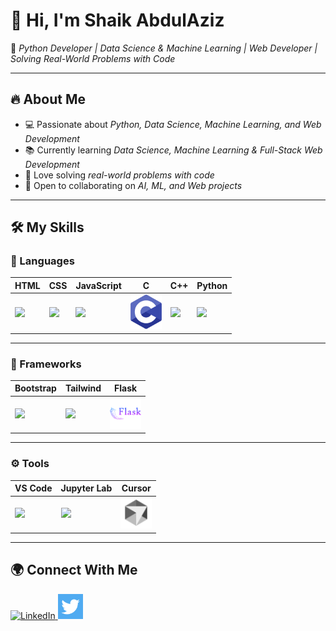  # 👋 Hi, I'm Shaik AbdulAziz  

🚀 *Python Developer | Data Science & Machine Learning | Web Developer | Solving Real-World Problems with Code*

---

## 🔥 About Me
- 💻 Passionate about *Python, Data Science, Machine Learning, and Web Development*  
- 📚 Currently learning *Data Science, Machine Learning & Full-Stack Web Development*  
- 🌱 Love solving *real-world problems with code*  
- 🤝 Open to collaborating on *AI, ML, and Web projects*  

---
## 🛠 My Skills  

### 🚀 Languages  
| HTML | CSS | JavaScript | C | C++ | Python |
|------|-----|------------|---|-----|--------|
| <img src="https://cdn.jsdelivr.net/gh/devicons/devicon/icons/html5/html5-original.svg" width="50"/> | <img src="https://cdn.jsdelivr.net/gh/devicons/devicon/icons/css3/css3-original.svg" width="50"/> | <img src="https://cdn.jsdelivr.net/gh/devicons/devicon/icons/javascript/javascript-original.svg" width="50"/> | <img src="assets/c-programming.png" width="50"/> | <img src="https://cdn.jsdelivr.net/gh/devicons/devicon/icons/cplusplus/cplusplus-original.svg" width="50"/> | <img src="https://cdn.jsdelivr.net/gh/devicons/devicon/icons/python/python-original.svg" width="50"/> |

---

### 🧩 Frameworks  
| Bootstrap | Tailwind | Flask |
|-----------|----------|-------|
| <img src="https://cdn.jsdelivr.net/gh/devicons/devicon/icons/bootstrap/bootstrap-original.svg" width="50"/> | <img src="https://img.shields.io/badge/Tailwind%20CSS-38B2AC?style=for-the-badge&logo=tailwind-css&logoColor=white" height="30"/> | <img src="assets/flask.png" width="50"/> |

---

### ⚙ Tools  
| VS Code | Jupyter Lab | Cursor |
|---------|-------------|--------|
| <img src="https://cdn.jsdelivr.net/gh/devicons/devicon/icons/vscode/vscode-original.svg" width="50"/> | <img src="https://cdn.jsdelivr.net/gh/devicons/devicon/icons/jupyter/jupyter-original.svg" width="50"/> | <img src="assets/cursor-ai.png" width="50"/> |

---


## 🌍 Connect With Me  

<p align="left">
  <a href="https://www.linkedin.com/in/shaik-abdulaziz/" target="_blank">
    <img src="https://cdn.jsdelivr.net/gh/devicons/devicon/icons/linkedin/linkedin-original.svg" alt="LinkedIn" width="40" height="40"/>
  </a>
  <a href="https://x.com/abdulaziz_sk" target="_blank">
    <img src="assets/twitter.png" alt="Twitter" width="40" height="40"/>
  </a>
</p>
